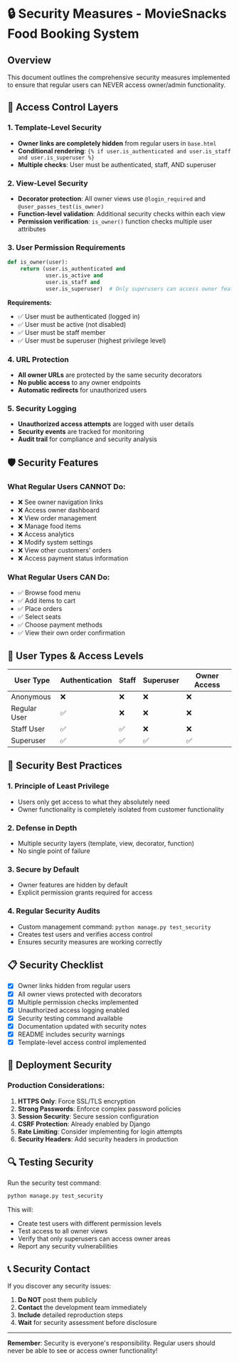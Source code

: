 # 🔒 Security Measures - MovieSnacks Food Booking System

## Overview
This document outlines the comprehensive security measures implemented to ensure that regular users can NEVER access owner/admin functionality.

## 🚫 Access Control Layers

### 1. Template-Level Security
- **Owner links are completely hidden** from regular users in `base.html`
- **Conditional rendering**: `{% if user.is_authenticated and user.is_staff and user.is_superuser %}`
- **Multiple checks**: User must be authenticated, staff, AND superuser

### 2. View-Level Security
- **Decorator protection**: All owner views use `@login_required` and `@user_passes_test(is_owner)`
- **Function-level validation**: Additional security checks within each view
- **Permission verification**: `is_owner()` function checks multiple user attributes

### 3. User Permission Requirements
```python
def is_owner(user):
    return (user.is_authenticated and 
            user.is_active and 
            user.is_staff and 
            user.is_superuser)  # Only superusers can access owner features
```

**Requirements:**
- ✅ User must be authenticated (logged in)
- ✅ User must be active (not disabled)
- ✅ User must be staff member
- ✅ User must be superuser (highest privilege level)

### 4. URL Protection
- **All owner URLs** are protected by the same security decorators
- **No public access** to any owner endpoints
- **Automatic redirects** for unauthorized users

### 5. Security Logging
- **Unauthorized access attempts** are logged with user details
- **Security events** are tracked for monitoring
- **Audit trail** for compliance and security analysis

## 🛡️ Security Features

### What Regular Users CANNOT Do:
- ❌ See owner navigation links
- ❌ Access owner dashboard
- ❌ View order management
- ❌ Manage food items
- ❌ Access analytics
- ❌ Modify system settings
- ❌ View other customers' orders
- ❌ Access payment status information

### What Regular Users CAN Do:
- ✅ Browse food menu
- ✅ Add items to cart
- ✅ Place orders
- ✅ Select seats
- ✅ Choose payment methods
- ✅ View their own order confirmation

## 🔐 User Types & Access Levels

| User Type | Authentication | Staff | Superuser | Owner Access |
|-----------|----------------|-------|-----------|--------------|
| Anonymous | ❌ | ❌ | ❌ | ❌ |
| Regular User | ✅ | ❌ | ❌ | ❌ |
| Staff User | ✅ | ✅ | ❌ | ❌ |
| Superuser | ✅ | ✅ | ✅ | ✅ |

## 🚨 Security Best Practices

### 1. Principle of Least Privilege
- Users only get access to what they absolutely need
- Owner functionality is completely isolated from customer functionality

### 2. Defense in Depth
- Multiple security layers (template, view, decorator, function)
- No single point of failure

### 3. Secure by Default
- Owner features are hidden by default
- Explicit permission grants required for access

### 4. Regular Security Audits
- Custom management command: `python manage.py test_security`
- Creates test users and verifies access control
- Ensures security measures are working correctly

## 📋 Security Checklist

- [x] Owner links hidden from regular users
- [x] All owner views protected with decorators
- [x] Multiple permission checks implemented
- [x] Unauthorized access logging enabled
- [x] Security testing command available
- [x] Documentation updated with security notes
- [x] README includes security warnings
- [x] Template-level access control implemented

## 🚀 Deployment Security

### Production Considerations:
1. **HTTPS Only**: Force SSL/TLS encryption
2. **Strong Passwords**: Enforce complex password policies
3. **Session Security**: Secure session configuration
4. **CSRF Protection**: Already enabled by Django
5. **Rate Limiting**: Consider implementing for login attempts
6. **Security Headers**: Add security headers in production

## 🔍 Testing Security

Run the security test command:
```bash
python manage.py test_security
```

This will:
- Create test users with different permission levels
- Test access to all owner views
- Verify that only superusers can access owner areas
- Report any security vulnerabilities

## 📞 Security Contact

If you discover any security issues:
1. **Do NOT** post them publicly
2. **Contact** the development team immediately
3. **Include** detailed reproduction steps
4. **Wait** for security assessment before disclosure

---

**Remember**: Security is everyone's responsibility. Regular users should never be able to see or access owner functionality!
